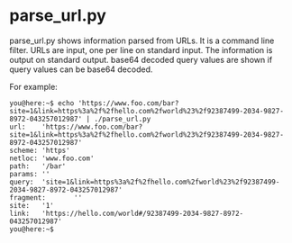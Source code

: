 parse_url.py
============

parse_url.py shows information parsed from URLs.
It is a command line filter.
URLs are input, one per line on standard input.
The information is output on standard output.
base64 decoded query values are shown if query values can be base64 decoded.

For example:

    you@here:~$ echo 'https://www.foo.com/bar?site=1&link=https%3a%2f%2fhello.com%2fworld%23%2f92387499-2034-9827-8972-043257012987' | ./parse_url.py
    url:    'https://www.foo.com/bar?site=1&link=https%3a%2f%2fhello.com%2fworld%23%2f92387499-2034-9827-8972-043257012987'
    scheme: 'https'
    netloc: 'www.foo.com'
    path:   '/bar'
    params: ''
    query:  'site=1&link=https%3a%2f%2fhello.com%2fworld%23%2f92387499-2034-9827-8972-043257012987'
    fragment:       ''
    site:   '1'
    link:   'https://hello.com/world#/92387499-2034-9827-8972-043257012987'
    you@here:~$
